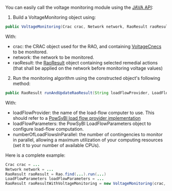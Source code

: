 You can easily call the voltage monitoring module using the [JAVA API](https://github.com/powsybl/powsybl-open-rao/blob/main/monitoring/voltage-monitoring/src/main/java/com/powsybl/openrao/monitoring/voltagemonitoring/VoltageMonitoring.java):
1. Build a VoltageMonitoring object using:
~~~java
public VoltageMonitoring(Crac crac, Network network, RaoResult raoResult)
~~~
With:
- crac: the CRAC object used for the RAO, and containing [VoltageCnecs](/docs/input-data/crac/json#voltage-cnecs) to be monitored.
- network: the network to be monitored.
- raoResult: the [RaoResult](/docs/output-data/rao-result-json) object containing selected remedial actions (that shall
  be applied on the network before monitoring voltage values)
2. Run the monitoring algorithm using the constructed object's following method:
~~~java
public RaoResult runAndUpdateRaoResult(String loadFlowProvider, LoadFlowParameters loadFlowParameters, int numberOfLoadFlowsInParallel)
~~~
With:
- loadFlowProvider: the name of the load-flow computer to use. This should refer to a [PowSyBl load flow provider implementation](https://www.powsybl.org/pages/documentation/simulation/powerflow/)
- loadFlowParameters: the PowSyBl LoadFlowParameters object to configure load-flow computation.
- numberOfLoadFlowsInParallel: the number of contingencies to monitor in parallel, allowing a maximum utilization of
  your computing resources (set it to your number of available CPUs).

Here is a complete example:
~~~java
Crac crac = ...
Network network = ...
RaoResult raoResult = Rao.find(...).run(...)
LoadFlowParameters loadFlowParameters = ...
RaoResult raoResultWithVoltageMonitoring = new VoltageMonitoring(crac, network, raoResult).runAndUpdateRaoResult("OpenLoadFlow", loadFlowParameters, 2);
~~~
